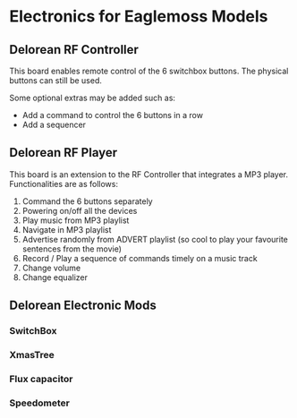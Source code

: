# Electronics for Eaglemoss Models

## Delorean RF Controller

This board enables remote control of the 6 switchbox buttons.
The physical buttons can still be used.

Some optional extras may be added such as:
- Add a command to control the 6 buttons in a row
- Add a sequencer

## Delorean RF Player

This board is an extension to the RF Controller that integrates a MP3 player.
Functionalities are as follows:

1. Command the 6 buttons separately
2. Powering on/off all the devices
3. Play music from MP3 playlist
4. Navigate in MP3 playlist
5. Advertise randomly from ADVERT playlist (so cool to play your favourite sentences from the movie)
6. Record / Play a sequence of commands timely on a music track
7. Change volume
8. Change equalizer

## Delorean Electronic Mods

### SwitchBox
### XmasTree
### Flux capacitor
### Speedometer




